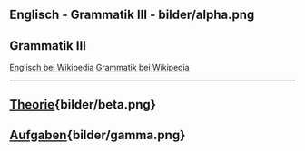 
Englisch - Grammatik III - bilder/alpha.png
---
## Grammatik III

[Englisch bei Wikipedia](https://de.wikipedia.org/wiki/Englisch)
[Grammatik bei Wikipedia](https://de.wikipedia.org/wiki/Grammatik)

---
## [Theorie](theorie.md){bilder/beta.png}
## [Aufgaben](aufgaben.md){bilder/gamma.png}
